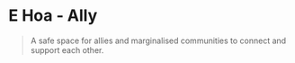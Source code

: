 # E Hoa - Ally 

> A safe space for allies and marginalised communities to connect and support each other.

